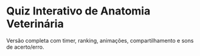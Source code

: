 # Quiz Interativo de Anatomia Veterinária

Versão completa com timer, ranking, animações, compartilhamento e sons de acerto/erro.